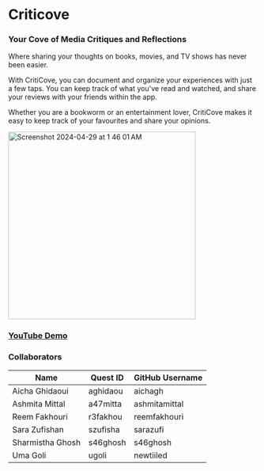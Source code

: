 # Criticove
### Your Cove of Media Critiques and Reflections
Where sharing your thoughts on books, movies, and TV shows has never been easier.

With CritiCove, you can document and organize your experiences with just a few taps. You can keep track of what you've read and watched, and share your reviews with your friends within the app.

Whether you are a bookworm or an entertainment lover, CritiCove makes it easy to keep track of your favourites and share your opinions.

<img width="379" alt="Screenshot 2024-04-29 at 1 46 01 AM" src="https://github.com/aichagh/CS-446-project/assets/83453304/9409a218-9cd3-40ca-81b7-da4ba338d6c9">

### [YouTube Demo](https://www.youtube.com/watch?v=T0MyZ_3M-zM)

### Collaborators 

| Name              | Quest ID    | GitHub Username |
| ----------------- | ----------- | --------------- |
| Aicha Ghidaoui    | aghidaou    | aichagh         |
| Ashmita Mittal    | a47mitta    | ashmitamittal   |
| Reem Fakhouri     | r3fakhou    | reemfakhouri    |
| Sara Zufishan     | szufisha    | sarazufi        |
| Sharmistha Ghosh  | s46ghosh    | s46ghosh        |
| Uma Goli          | ugoli       | newtiiled       |

